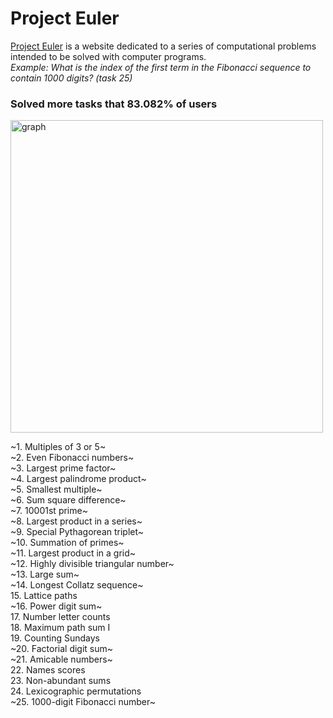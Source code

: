 # Project Euler

[Project Euler](https://projecteuler.net/archive) is a website dedicated to a series of computational problems intended to be solved with computer programs.\
*Example: What is the index of the first term in the Fibonacci sequence to contain 1000 digits? (task 25)*
  
### Solved more tasks that 83.082% of users
<img src="https://projecteuler.net/cache/statistics_problems_graph.png" alt="graph" width="500"/>

~1. Multiples of 3 or 5~\
~2. Even Fibonacci numbers~\
~3. Largest prime factor~\
~4. Largest palindrome product~\
~5. Smallest multiple~\
~6. Sum square difference~\
~7. 10001st prime~\
~8.	Largest product in a series~\
~9.	Special Pythagorean triplet~\
~10.	Summation of primes~\
~11.	Largest product in a grid~\
~12.	Highly divisible triangular number~\
~13.	Large sum~\
~14.	Longest Collatz sequence~\
15.	Lattice paths\
~16.	Power digit sum~\
17.	Number letter counts\
18.	Maximum path sum I\
19.	Counting Sundays\
~20.	Factorial digit sum~\
~21.	Amicable numbers~\
22.	Names scores\
23.	Non-abundant sums\
24.	Lexicographic permutations\
~25.	1000-digit Fibonacci number~
